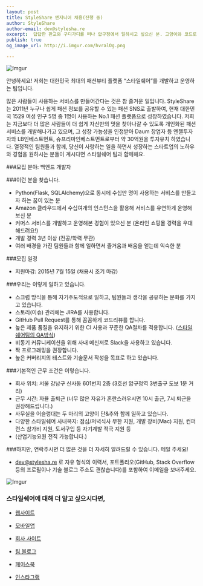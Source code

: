 ```yaml
---
layout: post
title: StyleShare 엔지니어 채용(진행 중)
author: StyleShare
author-email: dev@stylesha.re
excerpt:  답답한 판교와 구디가디를 떠나 압구정에서 일하시고 싶으신 분. 고양이와 코드로 교감하고 싶으신 분, Slack을 통해 아이유에게 아침마다 리포트를 받고 싶으신 분. StyleShare에서 ‘백엔드 개발자'를 모십니다.
publish: true
og_image_url: http://i.imgur.com/hvralOg.png

---
```


![Imgur](http://i.imgur.com/hvralOg.png)

안녕하세요! 저희는 대한민국 최대의 패션뷰티 플랫폼 “스타일쉐어”를 개발하고 운영하는 팀입니다.

많은 사람들이 사용하는 서비스를 만들어간다는 것은 참 즐거운 일입니다. StyleShare는 2011년 누구나 쉽게 패션 정보를 공유할 수 있는 패션 SNS로 출발하여, 현재 대한민국 1529 여성 인구 5명 중 1명이 사용하는 No.1 패션 플랫폼으로 성장하였습니다. 저희는 지금보다 더 많은 사람들이 더 쉽게 자신만의 멋을 찾아나갈 수 있도록 개인화된 패션 서비스를 개발해나가고 있으며, 그 성장 가능성을 인정받아 Daum 창업자 등 엔젤투자자와 LB인베스트먼트, 슈프리마인베스트먼트로부터 약 30억원을 투자유치 하였습니다. 열정적인 팀원들과 함께, 당신이 사랑하는 일을 하면서 성장하는 스타트업의 노하우와 경험을 원하시는 분들이 계시다면 스타일쉐어 팀과 함께해요.

###모집 분야: 백엔드 개발자

###이런 분을 찾습니다.
* Python(Flask, SQLAlchemy)으로 동시에 수십만 명이 사용하는 서비스를 만들고자 하는 꿈이 있는 분
* Amazon 클라우드에서 수십여개의 인스턴스을 활용해 서비스를 유연하게 운영해보신 분
* 커머스 서비스를 개발하고 운영해본 경험이 있으신 분 (온라인 쇼핑몰 경력을 우대해드려요!)
* 개발 경력 3년 이상 (전공/학력 무관)
* 여러 배경을 가진 팀원들과 함께 일하면서 즐거움과 배움을 얻는데 익숙한 분

###모집 일정

- 지원마감: 2015년 7월 15일 (채용시 조기 마감)

###우리는 이렇게 일하고 있습니다.

* 스크럼 방식을 통해 자기주도적으로 일하고, 팀원들과 생각을 공유하는 문화를 가지고 있습니다.
* 스토리(이슈) 관리에는 JIRA를 사용합니다.
* GitHub Pull Request를 통해 꼼꼼하게 코드리뷰를 합니다.
* 높은 제품 품질을 유지하기 위한 CI 사용과 꾸준한 QA절차를 적용합니다. ([스타일쉐어팀의 QA방식](http://styleshare.github.io/2015/04/16/qa-process.html))
* 비동기 커뮤니케이션을 위해 사내 메신저로 Slack을 사용하고 있습니다.
* 짝 프로그래밍을 권장합니다.
* 높은 커버리지의 테스트와 기술문서 작성을 목표로 하고 있습니다.

###기본적인 근무 조건은 이렇습니다.
* 회사 위치: 서울 강남구 신사동 601번지 2층 (3호선 압구정역 3번출구 도보 1분 거리)
* 근무 시간: 자율 출퇴근 (너무 많은 자유가 혼란스러우시면 10시 출근, 7시 퇴근을 권장해드립니다.)
* 사무실을 어슬렁대는 두 마리의 고양이 단&추와 함께 일하고 있습니다.
* 다양한 스타일쉐어 사내복지: 점심/저녁식사 무한 지원, 개발 장비(Mac) 지원, 컨퍼런스 참가비 지원, 도서구입 등 자기계발 적극 지원 등
* (산업기능요원 전직 가능합니다.)

###하지만, 연락주시면 더 많은 것을 더 자세히 알려드릴 수 있습니다. 메일 주세요!
* dev@stylesha.re 로 자유 형식의 이력서, 포트폴리오(GitHub, Stack Overflow 등의 프로필이나 기술 블로그 주소도 괜찮습니다)를 포함하여 이메일을 보내주세요.

![Imgur](http://i.imgur.com/FFL37md.png)

### 스타일쉐어에 대해 더 알고 싶으시다면, 

- [웹사이트](http://www.stylesha.re)

- [모바일앱](http://stylesha.re/downloads)

- [회사 사이트](http://about.stylesha.re)

- [팀 블로그](http://styleshare.github.io)

- [페이스북](http://www.facebook.com/styleshareapp)

- [인스타그램](http://www.instagram.com/styleshare_kr)
